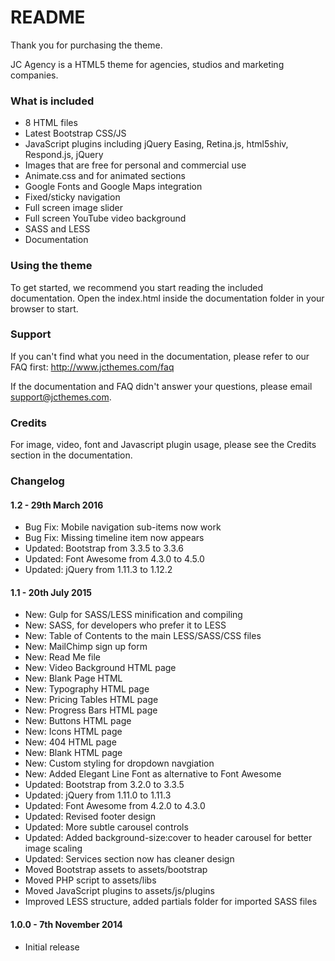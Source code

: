 # README #

Thank you for purchasing the theme.

JC Agency is a HTML5 theme for agencies, studios and marketing companies.

### What is included ###

* 8 HTML files
* Latest Bootstrap CSS/JS
* JavaScript plugins including jQuery Easing, Retina.js, html5shiv, Respond.js, jQuery
* Images that are free for personal and commercial use
* Animate.css and for animated sections
* Google Fonts and Google Maps integration
* Fixed/sticky navigation
* Full screen image slider
* Full screen YouTube video background
* SASS and LESS
* Documentation

### Using the theme ###

To get started, we recommend you start reading the included documentation.
Open the index.html inside the documentation folder in your browser to start.

### Support ###

If you can't find what you need in the documentation, please refer to our FAQ first: http://www.jcthemes.com/faq

If the documentation and FAQ didn't answer your questions, please email support@jcthemes.com.

### Credits ###

For image, video, font and Javascript plugin usage, please see the Credits section in the documentation.

### Changelog ###

#### 1.2 - 29th March 2016 ####
* Bug Fix: Mobile navigation sub-items now work
* Bug Fix: Missing timeline item now appears
* Updated: Bootstrap from 3.3.5 to 3.3.6
* Updated: Font Awesome from 4.3.0 to 4.5.0
* Updated: jQuery from 1.11.3 to 1.12.2

#### 1.1 - 20th July 2015 ####
* New: Gulp for SASS/LESS minification and compiling
* New: SASS, for developers who prefer it to LESS
* New: Table of Contents to the main LESS/SASS/CSS files
* New: MailChimp sign up form
* New: Read Me file
* New: Video Background HTML page
* New: Blank Page HTML
* New: Typography HTML page
* New: Pricing Tables HTML page
* New: Progress Bars HTML page
* New: Buttons HTML page
* New: Icons HTML page
* New: 404 HTML page
* New: Blank HTML page
* New: Custom styling for dropdown navgiation
* New: Added Elegant Line Font as alternative to Font Awesome
* Updated: Bootstrap from 3.2.0 to 3.3.5
* Updated: jQuery from 1.11.0 to 1.11.3
* Updated: Font Awesome from 4.2.0 to 4.3.0
* Updated: Revised footer design
* Updated: More subtle carousel controls
* Updated: Added background-size:cover to header carousel for better image scaling
* Updated: Services section now has cleaner design
* Moved Bootstrap assets to assets/bootstrap
* Moved PHP script to assets/libs
* Moved JavaScript plugins to assets/js/plugins
* Improved LESS structure, added partials folder for imported SASS files

#### 1.0.0 - 7th November 2014 ####
* Initial release
